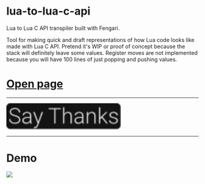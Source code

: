 # lua-to-lua-c-api
Lua to Lua C API transpiler built with Fengari.

Tool for making quick and draft representations of how Lua code looks like made with Lua C API.
Pretend it's WIP or proof of concept because the stack will definitely leave some values.
Register moves are not implemented because you will have 100 lines of just popping and pushing values.

# [Open page](https://gitspartv.github.io/lua-to-lua-c-api/)

--- 

__[<img src="https://raw.githubusercontent.com/GitSparTV/GitSparTV/681727efe146af9a4f3042c121072d0e60bd3e95/saythanks.svg" width="300">](https://gitspartv.github.io/GitSparTV/saythanks.html)__

---

# Demo
<img src="https://user-images.githubusercontent.com/5685050/150766351-7131f0ec-47eb-4f0f-8285-ec1580684e14.png" width="500">
